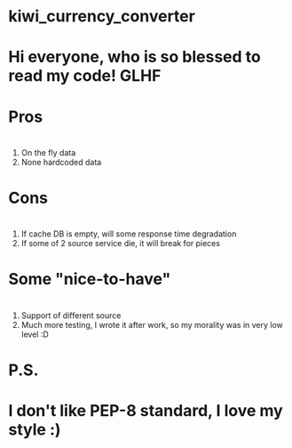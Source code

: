 # kiwi_currency_converter

#
# Hi everyone, who is so blessed to read my code! GLHF
#


#
# Pros
#
1. On the fly data
2. None hardcoded data

#
# Cons
#
1. If cache DB is empty, will some response time degradation
2. If some of 2 source service die, it will break for pieces

#
# Some "nice-to-have"
#
1. Support of different source
2. Much more testing, I wrote it after work, so my morality was in very low level :D

#
# P.S.
#
# I don't like PEP-8 standard, I love my style :)
#